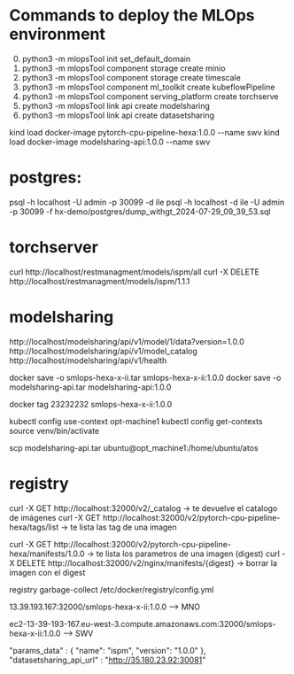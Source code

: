 # Commands to deploy the MLOps environment
0.  python3 -m mlopsTool init set_default_domain
1.  python3 -m mlopsTool component storage create minio
2.  python3 -m mlopsTool component storage create timescale
3.  python3 -m mlopsTool component ml_toolkit create kubeflowPipeline
4.  python3 -m mlopsTool component serving_platform create torchserve
5.  python3 -m mlopsTool link api create modelsharing
6.  python3 -m mlopsTool link api create datasetsharing


kind load docker-image pytorch-cpu-pipeline-hexa:1.0.0 --name swv
kind load docker-image modelsharing-api:1.0.0 --name swv


# postgres:

psql -h localhost -U admin -p 30099 -d ile
psql -h localhost -d ile -U admin -p 30099 -f hx-demo/postgres/dump_withgt_2024-07-29_09_39_53.sql



# torchserver

curl http://localhost/restmanagment/models/ispm/all
curl -X DELETE http://localhost/restmanagment/models/ispm/1.1.1


# modelsharing

http://localhost/modelsharing/api/v1/model/1/data?version=1.0.0
http://localhost/modelsharing/api/v1/model_catalog
http://localhost/modelsharing/api/v1/health



docker save -o smlops-hexa-x-ii.tar smlops-hexa-x-ii:1.0.0
docker save -o modelsharing-api.tar modelsharing-api:1.0.0

docker tag 23232232 smlops-hexa-x-ii:1.0.0


kubectl config use-context opt-machine1
kubectl config get-contexts 
source venv/bin/activate




scp modelsharing-api.tar ubuntu@opt_machine1:/home/ubuntu/atos


# registry

curl -X GET http://localhost:32000/v2/_catalog  -> te devuelve el catalogo de imágenes
curl -X GET http://localhost:32000/v2/pytorch-cpu-pipeline-hexa/tags/list  -> te lista las tag de una imagen 

curl -X GET http://localhost:32000/v2/pytorch-cpu-pipeline-hexa/manifests/1.0.0 -> te lista los parametros de una imagen (digest)
curl -X DELETE http://localhost:32000/v2/nginx/manifests/{digest} -> borrar la imagen con el digest

registry garbage-collect /etc/docker/registry/config.yml



13.39.193.167:32000/smlops-hexa-x-ii:1.0.0 --> MNO

ec2-13-39-193-167.eu-west-3.compute.amazonaws.com:32000/smlops-hexa-x-ii:1.0.0 --> SWV



"params_data" : {
    "name": "ispm",
    "version": "1.0.0"
},
"datasetsharing_api_url" : "http://35.180.23.92:30081"